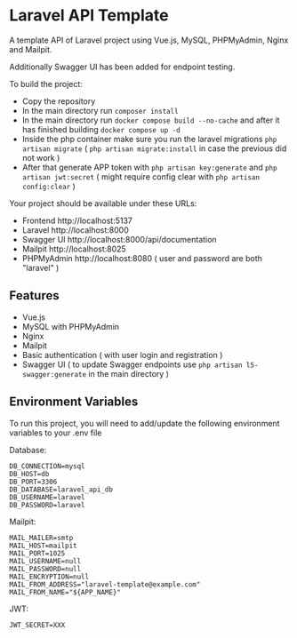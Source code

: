 # Laravel API Template

A template API of Laravel project using Vue.js, MySQL, PHPMyAdmin, Nginx and Mailpit.

Additionally Swagger UI has been added for endpoint testing.

To build the project:
- Copy the repository
- In the main directory run ```composer install```
- In the main directory run ```docker compose build --no-cache``` and after it has finished building ```docker compose up -d```
- Inside the php container make sure you run the laravel migrations ```php artisan migrate``` ( ```php artisan migrate:install``` in case the previous did not work )
- After that generate APP token with ```php artisan key:generate``` and ```php artisan jwt:secret``` ( might require config clear with ```php artisan config:clear``` )

Your project should be available under these URLs:
- Frontend http://localhost:5137
- Laravel http://localhost:8000
- Swagger UI http://localhost:8000/api/documentation
- Mailpit http://localhost:8025
- PHPMyAdmin http://localhost:8080 ( user and password are both "laravel" )


## Features

- Vue.js
- MySQL with PHPMyAdmin
- Nginx
- Mailpit
- Basic authentication ( with user login and registration )
- Swagger UI ( to update Swagger endpoints use ```php artisan l5-swagger:generate``` in the main directory )


## Environment Variables

To run this project, you will need to add/update the following environment variables to your .env file

Database:
```
DB_CONNECTION=mysql
DB_HOST=db
DB_PORT=3306
DB_DATABASE=laravel_api_db
DB_USERNAME=laravel
DB_PASSWORD=laravel
```

Mailpit:
```
MAIL_MAILER=smtp
MAIL_HOST=mailpit
MAIL_PORT=1025
MAIL_USERNAME=null
MAIL_PASSWORD=null
MAIL_ENCRYPTION=null
MAIL_FROM_ADDRESS="laravel-template@example.com"
MAIL_FROM_NAME="${APP_NAME}"
```

JWT:
```
JWT_SECRET=XXX
```
